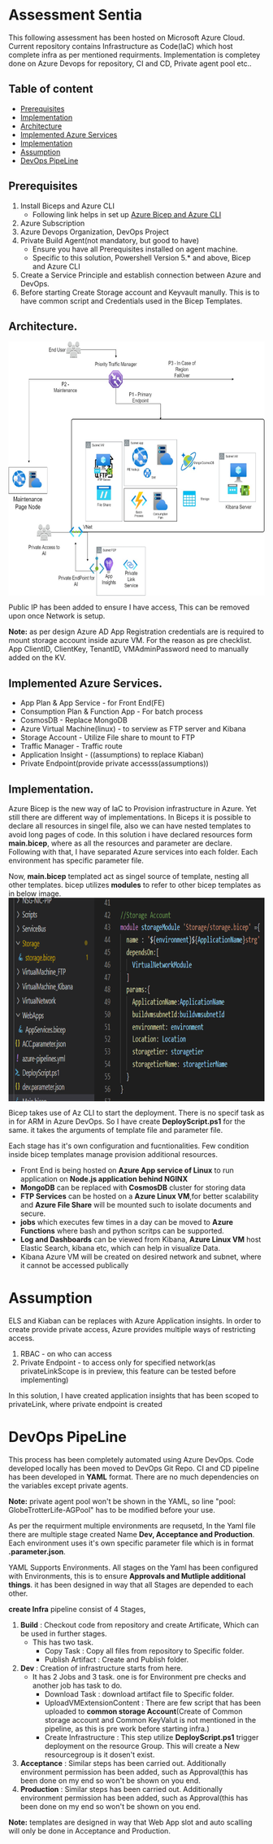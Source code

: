 # Assessment Sentia
This following assessment has been hosted on Microsoft Azure Cloud. Current repository contains Infrastructure as Code(IaC) which host complete infra as per mentioned requirments.
Implementation is completey done on Azure Devops for repository, CI and CD, Private agent pool etc.. 

## Table of content
- [Prerequisites](#Prerequisites)
- [Implementation](#Implementation)
- [Architecture](#Architecture)
- [Implemented Azure Services](#Implemented_Azure_Services)
- [Implementation](#Implementation)
- [Assumption](#Assumption)
- [DevOps PipeLine](#DevOps_PipeLine)

## Prerequisites
1) Install Biceps and Azure CLI
      * Following link helps in set up [Azure Bicep and Azure CLI](https://docs.microsoft.com/en-us/azure/azure-resource-manager/bicep/install)
2) Azure Subscription
3) Azure Devops Organization,  DevOps Project
4) Private Build Agent(not mandatory, but good to have)
      * Ensure you have all Prerequisites installed on agent machine. 
      * Specific to this solution, Powershell Version 5.* and above, Bicep and Azure CLI
5) Create a Service Principle and establish connection between Azure and DevOps.
6) Before starting Create Storage account and Keyvault manully. This is to have common script and Credentials used in the Bicep Templates.

## Architecture.
<a >
    <img src="Architecture/Architecture.jpg" alt="Architecture" title="Architecture" align="Center" height="500" />
</a>

Public IP has been added to ensure I have access, This can be removed upon once Network is setup.

**Note:** as per design Azure AD App Registration credentials are is required to mount storage account inside azure VM. For the reason as pre checklist. App ClientID, ClientKey, TenantID, VMAdminPassword need to manually added on the KV.

## Implemented Azure Services.
  * App Plan & App Service - for Front End(FE)
  * Consumption Plan & Function App - For batch process
  * CosmosDB - Replace MongoDB
  * Azure Virtual Machine(linux) - to serview as FTP server and Kibana
  * Storage Account - Utilize File share to mount to FTP
  * Traffic Manager - Traffic route 
  * Application Insight - ((assumptions) to replace Kiaban)
  * Private Endpoint(provide private accesss(assumptions))

## Implementation.

Azure Bicep is the new way of IaC to Provision infrastructure in Azure. Yet still there are different way of implementations. In Biceps it is possible to declare all resources in singel file, also we can have nested templates to avoid long pages of code.
In this solution i have declared  resources form **main.bicep**, where as all the resources and parameter are declare. Following with that, I have separated Azure services into each folder. Each environment has specific parameter file. 

Now, **main.bicep** templated act as singel source of template, nesting all other templates. bicep utilizes **modules** to refer to other bicep templates as in below image.
<a >
    <img src="Images/Bicep_Moduel_reference.png" alt="Bicep_Moduel_reference" title="Bicep_Moduel_reference" align="Center" height="400" />
</a>

Bicep takes use of Az CLI to start the deployment. There is no specif task as in for ARM in Azure DevOps. So I have create **DeployScript.ps1** for the same. it takes the arguments of template file and parameter file.

Each stage has it's own configuration and fucntionalities. Few condition inside bicep templates manage provision additional resources. 

 * Front End is being hosted on **Azure App service of Linux** to run application on **Node.js application behind NGINX**
 * **MongoDB** can be replaced with **CosmosDB** cluster for storing data
 * **FTP Services** can be hosted on a **Azure Linux VM**,for better scalability and **Azure File Share** will be mounted such to isolate documents and secure.
 * **jobs** which executes few times in a day can be moved to **Azure Functions** where bash and python scritps can be supported.
 * **Log and Dashboards** can be viewed from Kibana, **Azure Linux VM** host Elastic Search, kibana etc, which can help in visualize Data. 
 * Kibana Azure VM will be created on desired network and subnet, where it cannot be accessed publically
 
 # Assumption
 ELS and Kiaban can be replaces with Azure Application insights. In order to create provide private access, Azure provides multiple ways of restricting access. 
 1) RBAC - on who can access
 2) Private Endpoint - to access only for specified network(as privateLinkScope is in preview, this feature can be tested before implementing)
     
 In this solution, I have created application insights that has been scoped to privateLink, where private endpoint is created

 # DevOps PipeLine
 This process has been completely automated using Azure DevOps. Code developed locally has been moved to DevOps Git Repo. 
 CI and CD pipeline has been developed in **YAML** format. There are no much dependencies on the variables except private agents.
 
 **Note:** private agent pool won't be shown in the YAML, so line "pool: GlobeTrotterLife-AGPool" has to be modified before your use.

 As per the requirment multiple environments are requsetd, In the Yaml file there are multiple stage created Name **Dev, Acceptance and Production**. Each environment uses it's   own specific parameter file which is in format **<environment>.parameter.json**.

YAML Supports Environments. All stages on the Yaml has been configured with Environments, this is to ensure **Approvals and Mutliple additional things**. 
it has been designed in way that all Stages are depended to each other.
     
**create Infra** pipeline consist of 4 Stages, 
1) **Build** : Checkout code from repository and create Artificate, Which can be used in further stages.
   - This has two task.
     *  Copy Task : Copy all files from repository to Specific folder.
     *  Publish Artifact : Create and Publish folder.
2) **Dev** : Creation of infrastructure starts from here. 
     - It has 2 Jobs and 3 task. one is for Environment pre checks and another job has task to do. 
          *  Download Task : download artifact file to Specific folder.
          *  UploadVMExtensionContent : There are few script that has been uploaded to **common storage Account**(Create of Common storage account and Common KeyValut is not mentioned in the pipeline, as this is pre work before starting infra.)
          *  Create Infrastructure : This step utilize **DeployScript.ps1** trigger deployment on the resource Group. This will create a New resourcegroup is it dosen't exist.
3) **Acceptance** : Similar steps has been carried out. Additionally environment permission has been added, such as Approval(this has been done on my end so won't be shown on you end.
4) **Production** : Similar steps has been carried out. Additionally environment permission has been added, such as Approval(this has been done on my end so won't be shown on you end.     
     
**Note:** templates are designed in way that Web App slot and auto scalling will only be done in Acceptance and Production.
     
     
